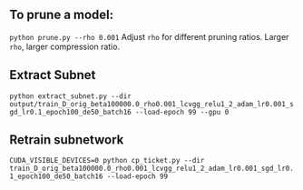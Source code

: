 ## To prune a model:
`python prune.py --rho 0.001`
Adjust `rho` for different pruning ratios. Larger `rho`, larger compression ratio.

## Extract Subnet
`python extract_subnet.py --dir output/train_D_orig_beta100000.0_rho0.001_lcvgg_relu1_2_adam_lr0.001_sgd_lr0.1_epoch100_de50_batch16 --load-epoch 99 --gpu 0` 

## Retrain subnetwork
`CUDA_VISIBLE_DEVICES=0 python cp_ticket.py --dir train_D_orig_beta100000.0_rho0.001_lcvgg_relu1_2_adam_lr0.001_sgd_lr0.1_epoch100_de50_batch16 --load-epoch 99` 
